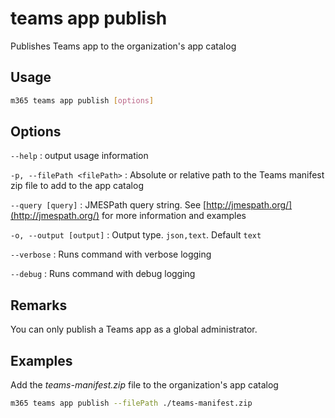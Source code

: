 # teams app publish

Publishes Teams app to the organization's app catalog

## Usage

```sh
m365 teams app publish [options]
```

## Options

`--help`
: output usage information

`-p, --filePath <filePath>`
: Absolute or relative path to the Teams manifest zip file to add to the app catalog

`--query [query]`
: JMESPath query string. See [http://jmespath.org/](http://jmespath.org/) for more information and examples

`-o, --output [output]`
: Output type. `json,text`. Default `text`

`--verbose`
: Runs command with verbose logging

`--debug`
: Runs command with debug logging

## Remarks

You can only publish a Teams app as a global administrator.

## Examples

Add the _teams-manifest.zip_ file to the organization's app catalog

```sh
m365 teams app publish --filePath ./teams-manifest.zip
```